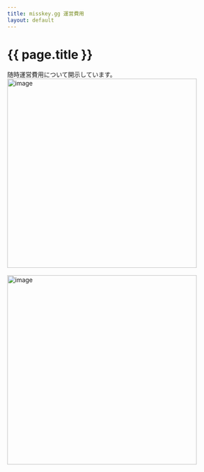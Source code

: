 ```yaml
---
title: misskey.gg 運営費用
layout: default
---
```

 
# {{ page.title }}

随時運営費用について開示しています。  
<img width="435" alt="image" src="https://tos.misskey.gg/media/23.06.png">  
<br>
<img width="435" alt="image" src="https://tos.misskey.gg/media/23.07.png">
